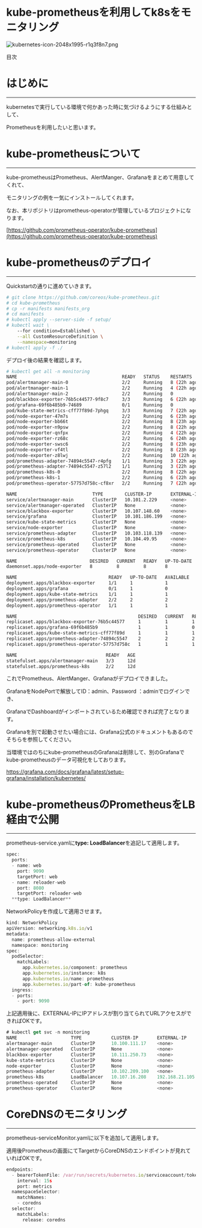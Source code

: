 # kube-prometheusを利用してk8sをモニタリング

![kubernetes-icon-2048x1995-r1q3f8n7.png](kube-prometheus%E3%82%92%E5%88%A9%E7%94%A8%E3%81%97%E3%81%A6k8s%E3%82%92%E3%83%A2%E3%83%8B%E3%82%BF%E3%83%AA%E3%83%B3%E3%82%AF%E3%82%99%2003afb36538464c539f912934022fbba2/kubernetes-icon-2048x1995-r1q3f8n7.png)

目次

# はじめに

---

kubernetesで実行している環境で何かあった時に気づけるようにする仕組みとして、

Prometheusを利用したいと思います。

# kube-prometheusについて

---

kube-prometheusはPrometheus、AlertManger、Grafanaをまとめて用意してくれて、

モニタリングの例を一気にインストールしてくれます。

なお、本リポジトリはprometheus-operatorが管理しているプロジェクトになります。

[https://github.com/prometheus-operator/kube-prometheus](https://github.com/prometheus-operator/kube-prometheus)

# kube-prometheusのデプロイ

---

Quickstartの通りに進めていきます。

```bash
# git clone https://github.com/coreos/kube-prometheus.git
# cd kube-prometheus
# cp -r manifests manifests_org
# cd manifests
# kubectl apply --server-side -f setup/
# kubectl wait \
	--for condition=Established \
	--all CustomResourceDefinition \
	--namespace=monitoring
# kubectl apply -f ./
```

デプロイ後の結果を確認します。

```bash
# kubectl get all -n monitoring
NAME                                       READY   STATUS    RESTARTS       AGE
pod/alertmanager-main-0                    2/2     Running   8 (22h ago)    34h
pod/alertmanager-main-1                    2/2     Running   4 (22h ago)    34h
pod/alertmanager-main-2                    2/2     Running   0              22h
pod/blackbox-exporter-76b5c44577-9f8c7     3/3     Running   6 (22h ago)    4d17h
pod/grafana-69f6b485b9-74689               0/1     Running   0              16s
pod/kube-state-metrics-cff77f89d-7phgq     3/3     Running   7 (22h ago)    4d17h
pod/node-exporter-47m7s                    2/2     Running   6 (23h ago)    12d
pod/node-exporter-bb66t                    2/2     Running   8 (23h ago)    12d
pod/node-exporter-n9psw                    2/2     Running   8 (22h ago)    12d
pod/node-exporter-qnfpx                    2/2     Running   4 (22h ago)    24h
pod/node-exporter-rz68c                    2/2     Running   6 (24h ago)    12d
pod/node-exporter-swsc6                    2/2     Running   8 (23h ago)    12d
pod/node-exporter-vf4tl                    2/2     Running   8 (23h ago)    12d
pod/node-exporter-z8lwj                    2/2     Running   10 (22h ago)   12d
pod/prometheus-adapter-74894c5547-r4pfg    1/1     Running   3 (22h ago)    4d17h
pod/prometheus-adapter-74894c5547-z57l2    1/1     Running   3 (22h ago)    4d17h
pod/prometheus-k8s-0                       2/2     Running   8 (22h ago)    12d
pod/prometheus-k8s-1                       2/2     Running   6 (22h ago)    34h
pod/prometheus-operator-57757d758c-cf8xr   2/2     Running   7 (22h ago)    4d17h

NAME                            TYPE        CLUSTER-IP       EXTERNAL-IP   PORT(S)                      AGE
service/alertmanager-main       ClusterIP   10.101.2.229     <none>        9093/TCP,8080/TCP            12d
service/alertmanager-operated   ClusterIP   None             <none>        9093/TCP,9094/TCP,9094/UDP   12d
service/blackbox-exporter       ClusterIP   10.107.148.60    <none>        9115/TCP,19115/TCP           12d
service/grafana                 ClusterIP   10.101.186.199   <none>        3000/TCP                     16s
service/kube-state-metrics      ClusterIP   None             <none>        8443/TCP,9443/TCP            12d
service/node-exporter           ClusterIP   None             <none>        9100/TCP                     12d
service/prometheus-adapter      ClusterIP   10.103.118.139   <none>        443/TCP                      12d
service/prometheus-k8s          ClusterIP   10.104.49.95     <none>        9090/TCP,8080/TCP            12d
service/prometheus-operated     ClusterIP   None             <none>        9090/TCP                     12d
service/prometheus-operator     ClusterIP   None             <none>        8443/TCP                     12d

NAME                           DESIRED   CURRENT   READY   UP-TO-DATE   AVAILABLE   NODE SELECTOR            AGE
daemonset.apps/node-exporter   8         8         8       8            8           kubernetes.io/os=linux   12d

NAME                                  READY   UP-TO-DATE   AVAILABLE   AGE
deployment.apps/blackbox-exporter     1/1     1            1           12d
deployment.apps/grafana               0/1     1            0           16s
deployment.apps/kube-state-metrics    1/1     1            1           12d
deployment.apps/prometheus-adapter    2/2     2            2           12d
deployment.apps/prometheus-operator   1/1     1            1           12d

NAME                                             DESIRED   CURRENT   READY   AGE
replicaset.apps/blackbox-exporter-76b5c44577     1         1         1       12d
replicaset.apps/grafana-69f6b485b9               1         1         0       16s
replicaset.apps/kube-state-metrics-cff77f89d     1         1         1       12d
replicaset.apps/prometheus-adapter-74894c5547    2         2         2       12d
replicaset.apps/prometheus-operator-57757d758c   1         1         1       12d

NAME                                 READY   AGE
statefulset.apps/alertmanager-main   3/3     12d
statefulset.apps/prometheus-k8s      2/2     12d
```

これでPrometheus、AlertManger、Grafanaがデプロイできました。

GrafanaをNodePortで解放してID：admin、Password ：adminでログインでき、

GrafanaでDashboardがインポートされているため確認できれば完了となります。

Grafanaを別で起動させたい場合には、Grafana公式のドキュメントもあるのでそちらを参照してください。

当環境ではのちにkube-prometheusのGrafanaは削除して、別のGrafanaでkube-prometheusのデータ可視化をしております。

https://grafana.com/docs/grafana/latest/setup-grafana/installation/kubernetes/

# kube-prometheusのPrometheusをLB経由で公開

---

prometheus-service.yamlに**type: LoadBalancer**を追記して適用します。

```jsx
spec:
  ports:
  - name: web
    port: 9090
    targetPort: web
  - name: reloader-web
    port: 8080
    targetPort: reloader-web
  **type: LoadBalancer**
```

NetworkPolicyを作成して適用させます。

```jsx
kind: NetworkPolicy
apiVersion: networking.k8s.io/v1
metadata:
  name: prometheus-allow-external
  namespace: monitoring
spec:
  podSelector:
    matchLabels:
      app.kubernetes.io/component: prometheus
      app.kubernetes.io/instance: k8s
      app.kubernetes.io/name: prometheus
      app.kubernetes.io/part-of: kube-prometheus
  ingress:
  - ports:
    - port: 9090
```

上記適用後に、EXTERNAL-IPにIPアドレスが割り当てられてURLアクセスができればOKです。

```jsx
# kubectl get svc -n monitoring
NAME                    TYPE           CLUSTER-IP       EXTERNAL-IP      PORT(S)                         AGE
alertmanager-main       ClusterIP      10.100.111.17    <none>           9093/TCP,8080/TCP               74m
alertmanager-operated   ClusterIP      None             <none>           9093/TCP,9094/TCP,9094/UDP      73m
blackbox-exporter       ClusterIP      10.111.250.73    <none>           9115/TCP,19115/TCP              74m
kube-state-metrics      ClusterIP      None             <none>           8443/TCP,9443/TCP               74m
node-exporter           ClusterIP      None             <none>           9100/TCP                        74m
prometheus-adapter      ClusterIP      10.102.209.100   <none>           443/TCP                         74m
prometheus-k8s          LoadBalancer   10.107.16.208    192.168.21.105   9090:30132/TCP,8080:32471/TCP   74m
prometheus-operated     ClusterIP      None             <none>           9090/TCP                        73m
prometheus-operator     ClusterIP      None             <none>           8443/TCP                        74m
```

# CoreDNSのモニタリング

---

prometheus-serviceMonitor.yamlに以下を追加して適用します。

適用後Prometheusの画面にてTargetからCoreDNSのエンドポイントが見れていればOKです。

```jsx
endpoints:
  - bearerTokenFile: /var/run/secrets/kubernetes.io/serviceaccount/token
    interval: 15s
    port: metrics
  namespaceSelector:
    matchNames:
    - coredns
  selector:
    matchLabels:
      release: coredns
```
